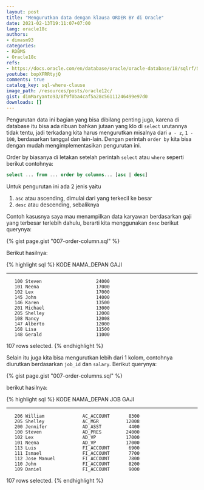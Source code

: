 ```yaml
---
layout: post
title: "Mengurutkan data dengan klausa ORDER BY di Oracle"
date: 2021-02-13T19:11:07+07:00
lang: oracle18c
authors:
- dimasm93
categories:
- RDBMS
- Oracle18c
refs: 
- https://docs.oracle.com/en/database/oracle/oracle-database/18/sqlrf/Sorting-Query-Results.html#GUID-E45EF993-20AC-4552-860C-4D74EADB5BF2
youtube: bopXFRRtyjQ
comments: true
catalog_key: sql-where-clause
image_path: /resources/posts/oracle12c/
gist: dimMaryanto93/8f9f0ba4caf5a28c56111246499e97d0
downloads: []
---
```


Pengurutan data ini bagian yang bisa dibilang penting juga, karena di database itu bisa ada ribuan bahkan jutaan yang klo di `select` urutannya tidak tentu, jadi terkadang kita harus mengurutkan misalnya dari `a - z`, `1 - 100`, berdasarkan tanggal dan lain-lain. Dengan perintah `order by` kita bisa dengan mudah mengimplementasikan pengurutan ini.

Order by biasanya di letakan setelah perintah `select` atau `where` seperti berikut contohnya:

```sql
select ... from ... order by columns... [asc | desc]
```

Untuk pengurutan ini ada 2 jenis yaitu 

1. `asc` atau ascending, dimulai dari yang terkecil ke besar
2. `desc` atau descending, sebaliknya

Contoh kasusnya saya mau menampilkan data karyawan berdasarkan gaji yang terbesar terlebih dahulu, berarti kita menggunakan `desc` berikut querynya:

{% gist page.gist "007-order-column.sql" %}

Berikut hasilnya:

{% highlight sql %}
      KODE NAMA_DEPAN                 GAJI
---------- -------------------- ----------
       100 Steven                    24000
       101 Neena                     17000
       102 Lex                       17000
       145 John                      14000
       146 Karen                     13500
       201 Michael                   13000
       205 Shelley                   12008
       108 Nancy                     12008
       147 Alberto                   12000
       168 Lisa                      11500
       148 Gerald                    11000

107 rows selected.
{% endhighlight %}

Selain itu juga kita bisa mengurutkan lebih dari 1 kolom, contohnya diurutkan berdasarkan `job_id` dan `salary`. Berikut querynya:

{% gist page.gist "007-order-columns.sql" %}

berikut hasilnya:

{% highlight sql %}
      KODE NAMA_DEPAN           JOB              GAJI
---------- -------------------- ---------- ----------
       206 William              AC_ACCOUNT       8300
       205 Shelley              AC_MGR          12008
       200 Jennifer             AD_ASST          4400
       100 Steven               AD_PRES         24000
       102 Lex                  AD_VP           17000
       101 Neena                AD_VP           17000
       113 Luis                 FI_ACCOUNT       6900
       111 Ismael               FI_ACCOUNT       7700
       112 Jose Manuel          FI_ACCOUNT       7800
       110 John                 FI_ACCOUNT       8200
       109 Daniel               FI_ACCOUNT       9000

107 rows selected.
{% endhighlight %}